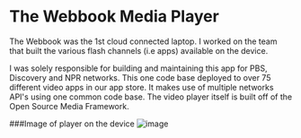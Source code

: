 The Webbook Media Player
============

The Webbook was the 1st cloud connected laptop. I worked on the team that built the various flash channels (i.e apps) available on the device. 

I was solely responsible for building and maintaining this app for PBS, Discovery and NPR networks. This one code base deployed to over 75 different video apps in our app store. It makes use of multiple networks API's using one common code base. The video player itself is built off of the Open Source Media Framework.

###Image of player on the device
![image](http://payload128.cargocollective.com/1/5/191280/4863406/webbook_1.jpg)